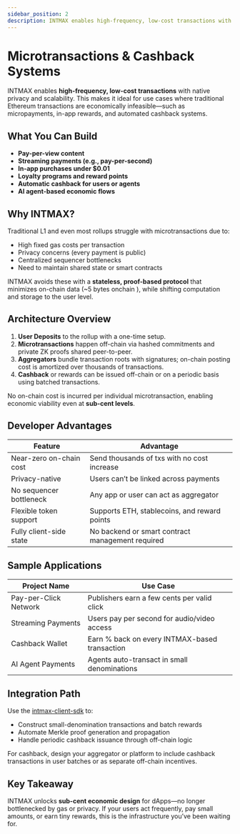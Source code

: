 ```yaml
---
sidebar_position: 2
description: INTMAX enables high-frequency, low-cost transactions with native privacy and scalability. This makes it ideal for use cases where traditional Ethereum transactions are economically infeasible—such as micropayments, in-app rewards, and automated cashback systems.
---
```


# Microtransactions & Cashback Systems

INTMAX enables **high-frequency, low-cost transactions** with native privacy and scalability. This makes it ideal for use cases where traditional Ethereum transactions are economically infeasible—such as micropayments, in-app rewards, and automated cashback systems.

## What You Can Build

- **Pay-per-view content**
- **Streaming payments (e.g., pay-per-second)**
- **In-app purchases under $0.01**
- **Loyalty programs and reward points**
- **Automatic cashback for users or agents**
- **AI agent-based economic flows**

## Why INTMAX?

Traditional L1 and even most rollups struggle with microtransactions due to:

- High fixed gas costs per transaction
- Privacy concerns (every payment is public)
- Centralized sequencer bottlenecks
- Need to maintain shared state or smart contracts

INTMAX avoids these with a **stateless, proof-based protocol** that minimizes on-chain data (\~5 bytes onchain ), while shifting computation and storage to the user level.

## Architecture Overview

1. **User Deposits** to the rollup with a one-time setup.
2. **Microtransactions** happen off-chain via hashed commitments and private ZK proofs shared peer-to-peer.
3. **Aggregators** bundle transaction roots with signatures; on-chain posting cost is amortized over thousands of transactions.
4. **Cashback** or rewards can be issued off-chain or on a periodic basis using batched transactions.

No on-chain cost is incurred per individual microtransaction, enabling economic viability even at **sub-cent levels**.

## Developer Advantages

| Feature                 | Advantage                                        |
| ----------------------- | ------------------------------------------------ |
| Near-zero on-chain cost | Send thousands of txs with no cost increase      |
| Privacy-native          | Users can’t be linked across payments            |
| No sequencer bottleneck | Any app or user can act as aggregator            |
| Flexible token support  | Supports ETH, stablecoins, and reward points     |
| Fully client-side state | No backend or smart contract management required |

## Sample Applications

| Project Name          | Use Case                                      |
| --------------------- | --------------------------------------------- |
| Pay-per-Click Network | Publishers earn a few cents per valid click   |
| Streaming Payments    | Users pay per second for audio/video access   |
| Cashback Wallet       | Earn % back on every INTMAX-based transaction |
| AI Agent Payments     | Agents auto-transact in small denominations   |

## Integration Path

Use the [intmax-client-sdk](../intmax-client-sdk) to:

- Construct small-denomination transactions and batch rewards
- Automate Merkle proof generation and propagation
- Handle periodic cashback issuance through off-chain logic

For cashback, design your aggregator or platform to include cashback transactions in user batches or as separate off-chain incentives.

## Key Takeaway

INTMAX unlocks **sub-cent economic design** for dApps—no longer bottlenecked by gas or privacy. If your users act frequently, pay small amounts, or earn tiny rewards, this is the infrastructure you’ve been waiting for.
